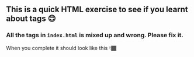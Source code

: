 ## This is a quick HTML exercise to see if you learnt about tags 😊

### All the tags in `index.html` is mixed up and wrong. Please fix it.

When you complete it should look like this 👇🏾